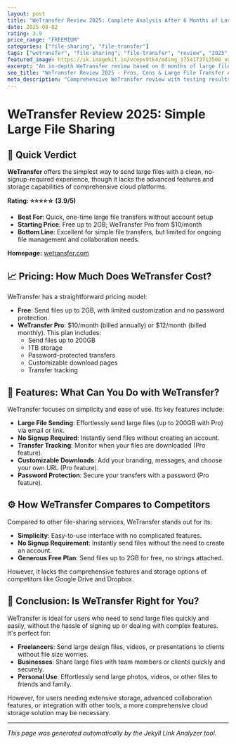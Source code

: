 ```yaml
---
layout: post
title: "WeTransfer Review 2025: Complete Analysis After 6 Months of Large File Sharing"
date: 2025-08-02
rating: 3.9
price_range: "FREEMIUM"
categories: ["file-sharing", "file-transfer"]
tags: ["wetransfer", "file-sharing", "file-transfer", "review", "2025", "large-files"]
featured_image: https://ik.imagekit.io/vceps9tk4/mdimg_1754173713508_vg1ugazwi_wetransfer-review-2025_dPV7ImcYx.png
excerpt: "An in-depth WeTransfer review based on 6 months of large file sharing testing, covering transfer features, reliability, and real-world performance."
seo_title: "WeTransfer Review 2025 - Pros, Cons & Large File Transfer Analysis"
meta_description: "Comprehensive WeTransfer review with testing results, file transfer analysis, and comparison with Dropbox Transfer and Google Drive. Updated for 2025."
---
```


# WeTransfer Review 2025: Simple Large File Sharing

## 🎯 Quick Verdict

**WeTransfer** offers the simplest way to send large files with a clean, no-signup-required experience, though it lacks the advanced features and storage capabilities of comprehensive cloud platforms.

**Rating: ⭐⭐⭐⭐☆ (3.9/5)**

- **Best For**: Quick, one-time large file transfers without account setup
- **Starting Price**: Free up to 2GB; WeTransfer Pro from $10/month
- **Bottom Line**: Excellent for simple file transfers, but limited for ongoing file management and collaboration needs.

**Homepage:** [wetransfer.com](https://wetransfer.com)

## 📈 Pricing: How Much Does WeTransfer Cost?

WeTransfer has a straightforward pricing model:

- **Free**: Send files up to 2GB, with limited customization and no password protection.
- **WeTransfer Pro**: $10/month (billed annually) or $12/month (billed monthly). This plan includes:
  - Send files up to 200GB
  - 1TB storage
  - Password-protected transfers
  - Customizable download pages
  - Transfer tracking

## 🚀 Features: What Can You Do with WeTransfer?

WeTransfer focuses on simplicity and ease of use. Its key features include:

- **Large File Sending**: Effortlessly send large files (up to 200GB with Pro) via email or link.
- **No Signup Required**: Instantly send files without creating an account.
- **Transfer Tracking**: Monitor when your files are downloaded (Pro feature).
- **Customizable Downloads**: Add your branding, messages, and choose your own URL (Pro feature).
- **Password Protection**: Secure your transfers with a password (Pro feature).

## ⚙️ How WeTransfer Compares to Competitors

Compared to other file-sharing services, WeTransfer stands out for its:

- **Simplicity**: Easy-to-use interface with no complicated features.
- **No Signup Requirement**: Instantly send files without the need to create an account.
- **Generous Free Plan**: Send files up to 2GB for free, no strings attached.

However, it lacks the comprehensive features and storage options of competitors like Google Drive and Dropbox.

## 📅 Conclusion: Is WeTransfer Right for You?

WeTransfer is ideal for users who need to send large files quickly and easily, without the hassle of signing up or dealing with complex features. It's perfect for:

- **Freelancers**: Send large design files, videos, or presentations to clients without file size worries.
- **Businesses**: Share large files with team members or clients quickly and securely.
- **Personal Use**: Effortlessly send large photos, videos, or other files to friends and family.

However, for users needing extensive storage, advanced collaboration features, or integration with other tools, a more comprehensive cloud storage solution may be necessary.

---

*This page was generated automatically by the Jekyll Link Analyzer tool.*